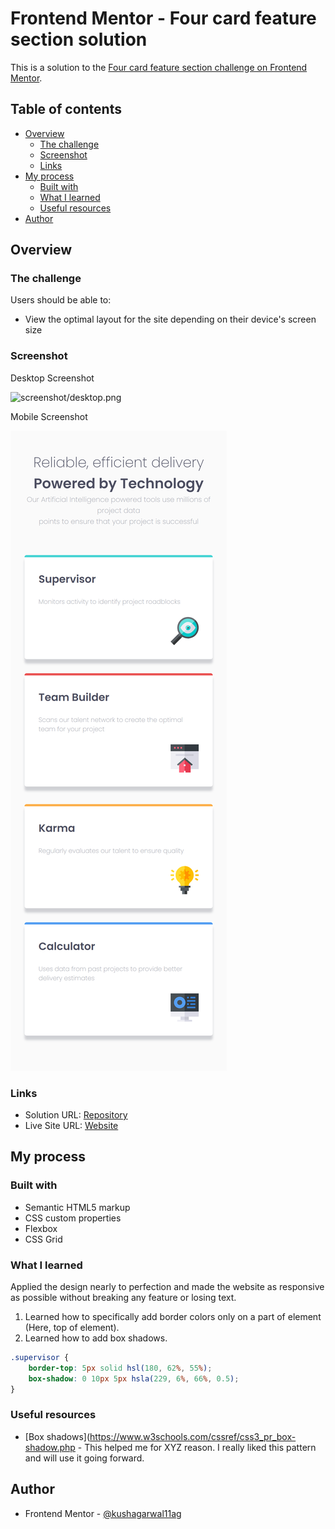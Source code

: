 # Frontend Mentor - Four card feature section solution

This is a solution to the [Four card feature section challenge on Frontend Mentor](https://www.frontendmentor.io/challenges/four-card-feature-section-weK1eFYK).

## Table of contents

- [Overview](#overview)
  - [The challenge](#the-challenge)
  - [Screenshot](#screenshot)
  - [Links](#links)
- [My process](#my-process)
  - [Built with](#built-with)
  - [What I learned](#what-i-learned)
  - [Useful resources](#useful-resources)
- [Author](#author)

## Overview

### The challenge

Users should be able to:

- View the optimal layout for the site depending on their device's screen size

### Screenshot

Desktop Screenshot

![screenshot/desktop.png]()

Mobile Screenshot

![Mobile](screenshot/mobile.png)

### Links

- Solution URL: [Repository](https://github.com/kushagarwal11ag/four-card-feature)
- Live Site URL: [Website](https://kushagarwal11ag.github.io/four-card-feature)

## My process

### Built with

- Semantic HTML5 markup
- CSS custom properties
- Flexbox
- CSS Grid

### What I learned

Applied the design nearly to perfection and made the website as responsive as possible without breaking any feature or losing text.
1. Learned how to specifically add border colors only on a part of element (Here, top of element).
2. Learned how to add box shadows.

```css
.supervisor {
	border-top: 5px solid hsl(180, 62%, 55%);
	box-shadow: 0 10px 5px hsla(229, 6%, 66%, 0.5);
}
```

### Useful resources

- [Box shadows](https://www.w3schools.com/cssref/css3_pr_box-shadow.php - This helped me for XYZ reason. I really liked this pattern and will use it going forward.

## Author

- Frontend Mentor - [@kushagarwal11ag](https://www.frontendmentor.io/profile/kushagarwal11ag)
